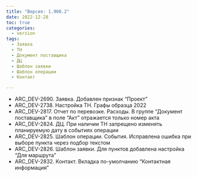 ```yaml
---
title: "Версия: 1.908.2"
date: 2022-12-28
toc: true
categories:
  - version
tags:
  - Заявка
  - ТН
  - Документ поставщика
  - ДЦ
  - Шаблон заявки
  - Шаблон операции
  - Контакт

---
```


-   ARC_DEV-2690. Заявка. Добавлен признак “Проект”
-   ARC_DEV-2738. Настройка ТН. Графы образца 2022
-   ARC_DEV-2817. Отчет по перевозке. Расходы. В группе “Документ поставщика” в поле “Акт” отражается только номер акта
-   ARC_DEV-2824. ДЦ. При наличии ТН запрещено изменять планируемую дату в событиях операции
-   ARC_DEV-2825. Шаблон операции. События. Исправлена ошибка при выборе пункта через подбор текстом
-   ARC_DEV-2826. Шаблон заявки. Для пунктов добавлена настройка “Для маршрута”
-   ARC_DEV-2832. Контакт. Вкладка по-умолчанию “Контактная информация”
